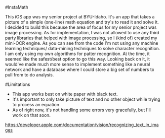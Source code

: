 #InstaMath

This iOS app was my senior project at BYU-Idaho. It's an app that takes a picture of a simple (one-line) math equation and try's to read it and solve it. I decided to build this because the area of focus for my senior project was image processing. As for implementation, I was not allowed to use any third party libraries that helped with image processing, so I (kind of) created my mini-OCR engine. As you can see from the code I'm not using any machine learning techniques/ data-mining techniques to solve character recognition. I am only using my own algorithms for patter recognition. At the time, it seemed like the safest/best option to go this way. Looking back on it, it would've made much more sense to implement something like a neural network and have a database where I could store a big set of numbers to pull from to do analysis.

#Limitations
* This app works best on white paper with black text.
* It's important to only take picture of text and no other object while trying to process an equation
* As of right now, it's not handling some errors very gracefully, but I'll work on that soon.

https://developer.apple.com/documentation/vision/recognizing_text_in_images
